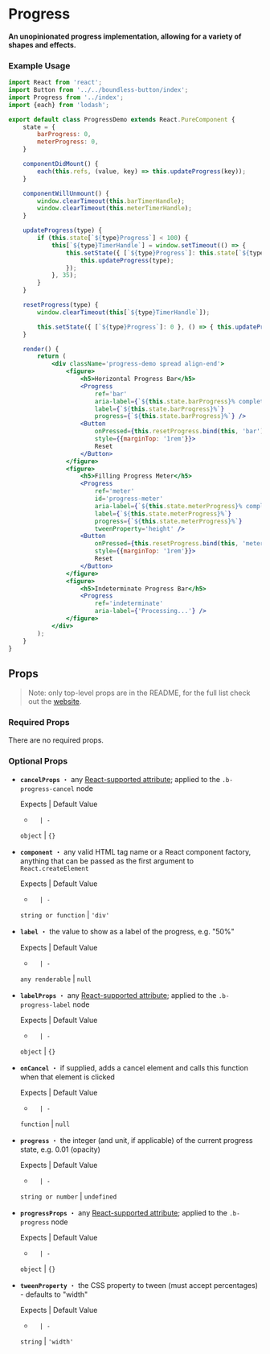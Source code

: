 <!---
THIS IS AN AUTOGENERATED FILE. EDIT INDEX.JS INSTEAD.
-->
# Progress

__An unopinionated progress implementation, allowing for a variety of shapes and effects.__

### Example Usage
```jsx
import React from 'react';
import Button from '../../boundless-button/index';
import Progress from '../index';
import {each} from 'lodash';

export default class ProgressDemo extends React.PureComponent {
    state = {
        barProgress: 0,
        meterProgress: 0,
    }

    componentDidMount() {
        each(this.refs, (value, key) => this.updateProgress(key));
    }

    componentWillUnmount() {
        window.clearTimeout(this.barTimerHandle);
        window.clearTimeout(this.meterTimerHandle);
    }

    updateProgress(type) {
        if (this.state[`${type}Progress`] < 100) {
            this[`${type}TimerHandle`] = window.setTimeout(() => {
                this.setState({ [`${type}Progress`]: this.state[`${type}Progress`] + 1 }, () => {
                    this.updateProgress(type);
                });
            }, 35);
        }
    }

    resetProgress(type) {
        window.clearTimeout(this[`${type}TimerHandle`]);

        this.setState({ [`${type}Progress`]: 0 }, () => { this.updateProgress(type); });
    }

    render() {
        return (
            <div className='progress-demo spread align-end'>
                <figure>
                    <h5>Horizontal Progress Bar</h5>
                    <Progress
                        ref='bar'
                        aria-label={`${this.state.barProgress}% complete`}
                        label={`${this.state.barProgress}%`}
                        progress={`${this.state.barProgress}%`} />
                    <Button
                        onPressed={this.resetProgress.bind(this, 'bar')}
                        style={{marginTop: '1rem'}}>
                        Reset
                    </Button>
                </figure>
                <figure>
                    <h5>Filling Progress Meter</h5>
                    <Progress
                        ref='meter'
                        id='progress-meter'
                        aria-label={`${this.state.meterProgress}% complete`}
                        label={`${this.state.meterProgress}%`}
                        progress={`${this.state.meterProgress}%`}
                        tweenProperty='height' />
                    <Button
                        onPressed={this.resetProgress.bind(this, 'meter')}
                        style={{marginTop: '1rem'}}>
                        Reset
                    </Button>
                </figure>
                <figure>
                    <h5>Indeterminate Progress Bar</h5>
                    <Progress
                        ref='indeterminate'
                        aria-label={'Processing...'} />
                </figure>
            </div>
        );
    }
}

```


## Props

> Note: only top-level props are in the README, for the full list check out the [website](http://boundless.js.org/Progress#props).

### Required Props

There are no required props.


### Optional Props

- __`cancelProps`__ ・ any [React-supported attribute](https://facebook.github.io/react/docs/tags-and-attributes.html#html-attributes); applied to the `.b-progress-cancel` node

  Expects | Default Value
  -       | -
  `object` | `{}`

- __`component`__ ・ any valid HTML tag name or a React component factory, anything that can be passed as the first argument to `React.createElement`

  Expects | Default Value
  -       | -
  `string or function` | `'div'`

- __`label`__ ・ the value to show as a label of the progress, e.g. "50%"

  Expects | Default Value
  -       | -
  `any renderable` | `null`

- __`labelProps`__ ・ any [React-supported attribute](https://facebook.github.io/react/docs/tags-and-attributes.html#html-attributes); applied to the `.b-progress-label` node

  Expects | Default Value
  -       | -
  `object` | `{}`

- __`onCancel`__ ・ if supplied, adds a cancel element and calls this function when that element is clicked

  Expects | Default Value
  -       | -
  `function` | `null`

- __`progress`__ ・ the integer (and unit, if applicable) of the current progress state, e.g. 0.01 (opacity)

  Expects | Default Value
  -       | -
  `string or number` | `undefined`

- __`progressProps`__ ・ any [React-supported attribute](https://facebook.github.io/react/docs/tags-and-attributes.html#html-attributes); applied to the `.b-progress` node

  Expects | Default Value
  -       | -
  `object` | `{}`

- __`tweenProperty`__ ・ the CSS property to tween (must accept percentages) - defaults to "width"

  Expects | Default Value
  -       | -
  `string` | `'width'`

